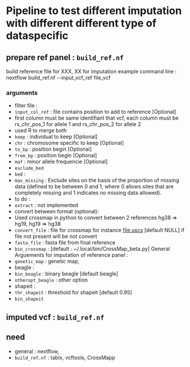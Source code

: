 # Pipeline to test different imputation with different different type of dataspecific  
## prepare ref panel : `build_ref.nf`
build reference file for XXX, XX for imputation
example command line : 
nextflow build_ref.nf --input_vcf_ref file_vcf

### arguments  
* filter file :
 * `input_col_ref` : file contains position to add to reference [Optional]
  * first column must be same identifiant that vcf, each column must be rs\_chr\_pos\_1 for allele 1 and rs\_chr\_pos\_2 for allele 2
  * used R to merge both
 * `keep` : individual to keep  [Optional]
 * `chr` : chromosome specific to keep [Optional]
 * `to_bp` : position begin [Optional]
 * `from_bp` : position begin [Optional]
 * `maf` : minor allele frequencie [Optional]
 * `exclude_bed`
 * `bed` : 
 * `max_missing` : Exclude sites on the basis of the proportion of missing data (defined to be between 0 and 1, where 0 allows sites that are completely missing and 1 indicates no missing data allowed).
* to do :
 * `extract` : not implemented
* convert between format (optional):
 * Used crossmap in python to convert between 2 references hg38 => hg19, hg19 => hg38 
 * `convert_file` : file for crossmap for instance [file uscs](http://hgdownload.cse.ucsc.edu/goldenpath/hg38/liftOver/) [default NULL] if file not present will be not convert
 * `fasta_file` : fasta file from final reference 
 * `bin_crossmap` : [default : ~/.local/bin/CrossMap_beta.py]
General Arguements for imputation of reference panel :
 * `genetic_map` : genetic map, 
* beagle :
 * `bin_beagle` : binary beagle [default beagle]
 * `otheropt_beagle` : other option 
* shapeit :
 * `thr_shapeit` : threshold for shapeit [default 0.95]
 * `bin_shapeit`

## imputed vcf : `build_ref.nf`
## need
* general : nextflow,  
* `build_ref.nf` :  tabix, vcftools, CrossMapp
